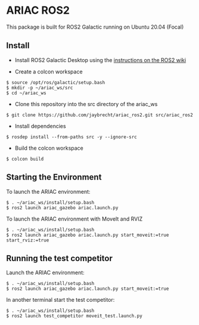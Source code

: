 # ARIAC ROS2 

This package is built for ROS2 Galactic running on Ubuntu 20.04 (Focal)

## Install

- Install ROS2 Galactic Desktop using the [instructions on the ROS2 wiki](https://docs.ros.org/en/galactic/Installation/Ubuntu-Install-Debians.html#)

- Create a colcon workspace 

```
$ source /opt/ros/galactic/setup.bash
$ mkdir -p ~/ariac_ws/src
$ cd ~/ariac_ws
```

- Clone this repository into the src directory of the ariac_ws

```
$ git clone https://github.com/jaybrecht/ariac_ros2.git src/ariac_ros2
```

- Install dependencies

```
$ rosdep install --from-paths src -y --ignore-src
```

- Build the colcon workspace

```
$ colcon build
```

## Starting the Environment

To launch the ARIAC environment:

```
$ . ~/ariac_ws/install/setup.bash
$ ros2 launch ariac_gazebo ariac.launch.py
```

To launch the ARIAC environment with MoveIt and RVIZ

```
$ . ~/ariac_ws/install/setup.bash
$ ros2 launch ariac_gazebo ariac.launch.py start_moveit:=true start_rviz:=true
```
## Running the test competitor

Launch the ARIAC environment:

```
$ . ~/ariac_ws/install/setup.bash
$ ros2 launch ariac_gazebo ariac.launch.py start_moveit:=true
```

In another terminal start the test competitor:

```
$ . ~/ariac_ws/install/setup.bash
$ ros2 launch test_competitor moveit_test.launch.py
```